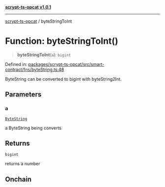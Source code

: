 [**scrypt-ts-opcat v1.0.1**](../README.md)

***

[scrypt-ts-opcat](../README.md) / byteStringToInt

# Function: byteStringToInt()

> **byteStringToInt**(`a`): `bigint`

Defined in: [packages/scrypt-ts-opcat/src/smart-contract/fns/byteString.ts:48](https://github.com/OPCAT-Labs/ts-tools/blob/2cea47af983eceafde930347ac310f78dee140a3/packages/scrypt-ts-opcat/src/smart-contract/fns/byteString.ts#L48)

ByteString can be converted to bigint with byteString2Int.

## Parameters

### a

[`ByteString`](../type-aliases/ByteString.md)

a ByteString being converts

## Returns

`bigint`

returns a number

## Onchain
